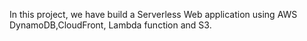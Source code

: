 In this project, we have build a Serverless Web application using AWS DynamoDB,CloudFront, Lambda function and S3. 
